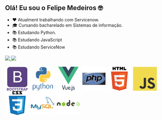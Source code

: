 ## **Olá! Eu sou o Felipe Medeiros 🤓**

* ❤️ Atualment trabalhando com Servicenow.
* 🎓 Cursando bacharelado em Sistemas de informação.
* 📚 Estudando Python.
* 📚 Estudando JavaScript
* 📚 Estudando ServiceNow

<div>
  <a href="github.com/Felps1909">
  <img height="180em" src="https://github-readme-stats.vercel.app/api?username=Felps1909&show_icons=true&theme=dracula&include_all_commits=true&count_private=true"/>
  <img height="180em" src="https://github-readme-stats.vercel.app/api/top-langs/?username=Felps1909&layout=compact&langs_count=7&theme=dracula"/>
</div>
<div style = "display:inline-block"><br>
  <img align="center" alt="Felps-Bootstrap" height="80" width="80"  src="https://raw.githubusercontent.com/devicons/devicon/master/icons/bootstrap/bootstrap-plain-wordmark.svg">
  <img align="center" alt="Felps-Python" height="80" width="80"  src="https://raw.githubusercontent.com/devicons/devicon/master/icons/python/python-original-wordmark.svg">
  <img align="center" alt="Felps-Vuejs" height="80" width="80"  src="https://raw.githubusercontent.com/devicons/devicon/master/icons/vuejs/vuejs-original-wordmark.svg">
  <img align="center" alt="Felps-Php" height="80" width="80"  src="https://raw.githubusercontent.com/devicons/devicon/master/icons/php/php-original.svg">
  <img align="center" alt="Felps-Html"
       height="80" width="80"  src="https://raw.githubusercontent.com/devicons/devicon/master/icons/html5/html5-original-wordmark.svg">
   <img align="center" alt="Felps-JS"
        height="80" width="80"  src="https://raw.githubusercontent.com/devicons/devicon/master/icons/javascript/javascript-original.svg">
  <img align="center" alt="Felps-Css3"
       height="80" width="80"  src="https://raw.githubusercontent.com/devicons/devicon/master/icons/css3/css3-original-wordmark.svg">
    <img align="center" alt="Felps-Mysql"
       height="80" width="80"  src="https://raw.githubusercontent.com/devicons/devicon/master/icons/mysql/mysql-original-wordmark.svg">
    <img align="center" alt="Felps-Node"
       height="80" width="80"  src="https://raw.githubusercontent.com/devicons/devicon/master/icons/nodejs/nodejs-original-wordmark.svg">
</div>


